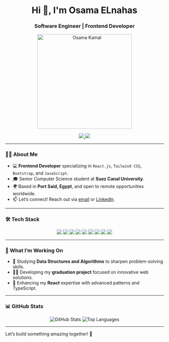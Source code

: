 <h1 align="center">Hi 👋, I'm Osama ELnahas</h1>
<h3 align="center">Software Engineer | Frontend Developer </h3>

<p align="center">
  <img src="https://cdn.dribbble.com/users/2131993/screenshots/4948736/thoughtworks-gif_dribbble.gif" alt="Osama Kamal" width="300"/>
</p>

<p align="center">
  <a href="http://www.linkedin.com/in/osama-elnahas">
    <img src="https://img.shields.io/badge/LinkedIn-blue?logo=linkedin&style=for-the-badge" />
  </a>
  <a href="mailto:osamaelnahas43@gmail.com">
    <img src="https://img.shields.io/badge/Email-D14836?logo=gmail&style=for-the-badge" />
  </a>
<!--   <a href="https://osamakamal.dev">
    <img src="https://img.shields.io/badge/Portfolio-00C897?logo=portfolio&style=for-the-badge" />
  </a> -->
</p>

---

### 👨‍💻 About Me

- 💻 **Frontend Developer** specializing in `React.js`, `Tailwind CSS`, `Bootstrap`, and `JavaScript`.
- 🎓 Senior Computer Science student at **Suez Canal University**.
- 🌍 Based in **Port Said, Egypt**, and open to remote opportunities worldwide.
- 📫 Let’s connect! Reach out via [email](mailto:osamaelnahas43@gmail.com) or [LinkedIn](http://www.linkedin.com/in/osama-elnahas).

---

### 🛠️ Tech Stack

<p align="center">
  <img src="https://img.shields.io/badge/JavaScript-F7DF1E?logo=javascript&style=flat-square" />
  <img src="https://img.shields.io/badge/React-61DAFB?logo=react&style=flat-square" />
  <img src="https://img.shields.io/badge/Tailwind_CSS-38B2AC?logo=tailwind-css&style=flat-square" />
  <img src="https://img.shields.io/badge/Bootstrap-7952B3?logo=bootstrap&style=flat-square" />
  <img src="https://img.shields.io/badge/HTML5-E34F26?logo=html5&style=flat-square" />
  <img src="https://img.shields.io/badge/CSS3-1572B6?logo=css3&style=flat-square" />
  <img src="https://img.shields.io/badge/Python-3776AB?logo=python&style=flat-square" />
  <img src="https://img.shields.io/badge/Git-F05032?logo=git&style=flat-square" />
  <img src="https://img.shields.io/badge/VS_Code-007ACC?logo=visual-studio-code&style=flat-square" />
</p>

---

### 🔧 What I’m Working On

- 🧠 Studying **Data Structures and Algorithms** to sharpen problem-solving skills.
- 👨‍💻 Developing my **graduation project** focused on innovative web solutions.
- 💼 Enhancing my **React** expertise with advanced patterns and TypeScript.

---

### 📊 GitHub Stats

<p align="center">
  <img src="https://github-readme-stats.vercel.app/api?username=OsamaElnahas&show_icons=true&theme=radical" alt="GitHub Stats" />
  <img src="https://github-readme-stats.vercel.app/api/top-langs/?username=OsamaElnahas&layout=compact&theme=radical" alt="Top Languages" />
</p>

---

Let’s build something amazing together! 🚀

